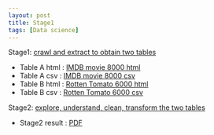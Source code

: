 ```yaml
---
layout: post
title: Stage1
tags: [Data science]
---
```


Stage1: [crawl and extract to obtain two tables](https://sites.google.com/site/anhaidgroup/courses/cs-638-fall-2016/project/stage-1)

* Table A html : [IMDB movie 8000 html](https://drive.google.com/open?id=0B93R4jyn0EfRYmJjWE82dW1TYTA)
* Table A csv : [IMDB movie 8000 csv](https://drive.google.com/open?id=0B93R4jyn0EfRdWtUSmlxSjJMelk)
* Table B html : [Rotten Tomato 6000 html](https://drive.google.com/open?id=0B93R4jyn0EfRN3dVSk8yU3M0LVE)
* Table B csv : [Rotten Tomato 6000 csv](https://drive.google.com/open?id=0B93R4jyn0EfRdHR4bnNudGpSODQ)

Stage2: [explore, understand, clean, transform the two tables](https://sites.google.com/site/anhaidgroup/courses/cs-638-fall-2016/project/stage-2)

* Stage2 result : [PDF](https://drive.google.com/open?id=0B93R4jyn0EfRVGNabHc0RXdCQ2M)

